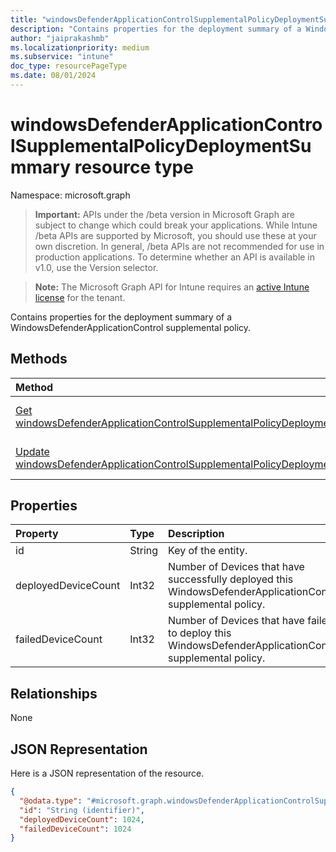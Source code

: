 ```yaml
---
title: "windowsDefenderApplicationControlSupplementalPolicyDeploymentSummary resource type"
description: "Contains properties for the deployment summary of a WindowsDefenderApplicationControl supplemental policy."
author: "jaiprakashmb"
ms.localizationpriority: medium
ms.subservice: "intune"
doc_type: resourcePageType
ms.date: 08/01/2024
---
```


# windowsDefenderApplicationControlSupplementalPolicyDeploymentSummary resource type

Namespace: microsoft.graph

> **Important:** APIs under the /beta version in Microsoft Graph are subject to change which could break your applications. While Intune /beta APIs are supported by Microsoft, you should use these at your own discretion. In general, /beta APIs are not recommended for use in production applications. To determine whether an API is available in v1.0, use the Version selector.

> **Note:** The Microsoft Graph API for Intune requires an [active Intune license](https://go.microsoft.com/fwlink/?linkid=839381) for the tenant.

Contains properties for the deployment summary of a WindowsDefenderApplicationControl supplemental policy.

## Methods
|Method|Return Type|Description|
|:---|:---|:---|
|[Get windowsDefenderApplicationControlSupplementalPolicyDeploymentSummary](../api/intune-unlock-windowsdefenderapplicationcontrolsupplementalpolicydeploymentsummary-get.md)|[windowsDefenderApplicationControlSupplementalPolicyDeploymentSummary](../resources/intune-unlock-windowsdefenderapplicationcontrolsupplementalpolicydeploymentsummary.md)|Read properties and relationships of the [windowsDefenderApplicationControlSupplementalPolicyDeploymentSummary](../resources/intune-unlock-windowsdefenderapplicationcontrolsupplementalpolicydeploymentsummary.md) object.|
|[Update windowsDefenderApplicationControlSupplementalPolicyDeploymentSummary](../api/intune-unlock-windowsdefenderapplicationcontrolsupplementalpolicydeploymentsummary-update.md)|[windowsDefenderApplicationControlSupplementalPolicyDeploymentSummary](../resources/intune-unlock-windowsdefenderapplicationcontrolsupplementalpolicydeploymentsummary.md)|Update the properties of a [windowsDefenderApplicationControlSupplementalPolicyDeploymentSummary](../resources/intune-unlock-windowsdefenderapplicationcontrolsupplementalpolicydeploymentsummary.md) object.|

## Properties
|Property|Type|Description|
|:---|:---|:---|
|id|String|Key of the entity.|
|deployedDeviceCount|Int32|Number of Devices that have successfully deployed this WindowsDefenderApplicationControl supplemental policy.|
|failedDeviceCount|Int32|Number of Devices that have failed to deploy this WindowsDefenderApplicationControl supplemental policy.|

## Relationships
None

## JSON Representation
Here is a JSON representation of the resource.
<!-- {
  "blockType": "resource",
  "keyProperty": "id",
  "@odata.type": "microsoft.graph.windowsDefenderApplicationControlSupplementalPolicyDeploymentSummary"
}
-->
``` json
{
  "@odata.type": "#microsoft.graph.windowsDefenderApplicationControlSupplementalPolicyDeploymentSummary",
  "id": "String (identifier)",
  "deployedDeviceCount": 1024,
  "failedDeviceCount": 1024
}
```